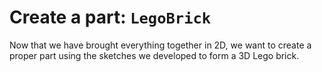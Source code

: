 # Create a part: `LegoBrick`

Now that we have brought everything together in 2D,
we want to create a proper part using the sketches we developed to form a 3D Lego brick.
